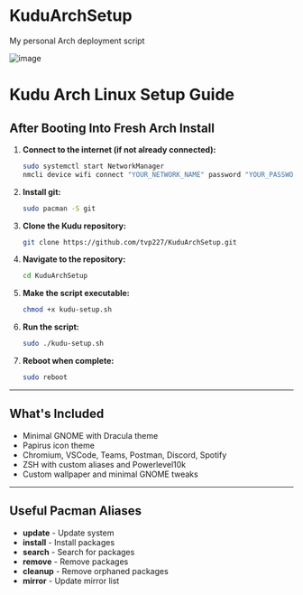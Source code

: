 # KuduArchSetup
My personal Arch deployment script 

![image](https://github.com/user-attachments/assets/d1e19881-5d51-44a4-958a-858dac5a3350)


# Kudu Arch Linux Setup Guide

## After Booting Into Fresh Arch Install

1. **Connect to the internet (if not already connected):**
    ```bash
    sudo systemctl start NetworkManager
    nmcli device wifi connect "YOUR_NETWORK_NAME" password "YOUR_PASSWORD"
    ```

2. **Install git:**
    ```bash
    sudo pacman -S git
    ```

3. **Clone the Kudu repository:**
    ```bash
    git clone https://github.com/tvp227/KuduArchSetup.git
    ```

4. **Navigate to the repository:**
    ```bash
    cd KuduArchSetup
    ```

5. **Make the script executable:**
    ```bash
    chmod +x kudu-setup.sh
    ```

6. **Run the script:**
    ```bash
    sudo ./kudu-setup.sh
    ```

7. **Reboot when complete:**
    ```bash
    sudo reboot
    ```

---

## What's Included

- Minimal GNOME with Dracula theme
- Papirus icon theme
- Chromium, VSCode, Teams, Postman, Discord, Spotify
- ZSH with custom aliases and Powerlevel10k
- Custom wallpaper and minimal GNOME tweaks

---

## Useful Pacman Aliases

- **update** - Update system
- **install** - Install packages
- **search** - Search for packages
- **remove** - Remove packages
- **cleanup** - Remove orphaned packages
- **mirror** - Update mirror list
